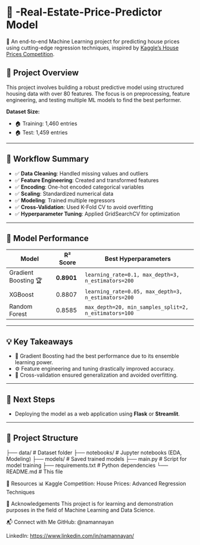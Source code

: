 
# 🏡 -Real-Estate-Price-Predictor Model

🚀 An end-to-end Machine Learning project for predicting house prices using cutting-edge regression techniques, inspired by [Kaggle’s House Prices Competition](https://www.kaggle.com/c/house-prices-advanced-regression-techniques).

## 📌 Project Overview
This project involves building a robust predictive model using structured housing data with over 80 features. The focus is on preprocessing, feature engineering, and testing multiple ML models to find the best performer.

**Dataset Size:**
- 🏠 Training: 1,460 entries
- 🏠 Test: 1,459 entries

---

## 🔧 Workflow Summary

- ✅ **Data Cleaning**: Handled missing values and outliers
- ✅ **Feature Engineering**: Created and transformed features
- ✅ **Encoding**: One-hot encoded categorical variables
- ✅ **Scaling**: Standardized numerical data
- ✅ **Modeling**: Trained multiple regressors
- ✅ **Cross-Validation**: Used K-Fold CV to avoid overfitting
- ✅ **Hyperparameter Tuning**: Applied GridSearchCV for optimization

---

## 🤖 Model Performance

| Model                   | R² Score | Best Hyperparameters |
|------------------------|----------|-----------------------|
| Gradient Boosting 🏆   | **0.8901** | `learning_rate=0.1, max_depth=3, n_estimators=200` |
| XGBoost                | 0.8807   | `learning_rate=0.05, max_depth=3, n_estimators=200` |
| Random Forest          | 0.8585   | `max_depth=20, min_samples_split=2, n_estimators=100` |

---

## 💡 Key Takeaways

- 🎯 Gradient Boosting had the best performance due to its ensemble learning power.
- ⚙️ Feature engineering and tuning drastically improved accuracy.
- 🔄 Cross-validation ensured generalization and avoided overfitting.

---

## 🚀 Next Steps

- Deploying the model as a web application using **Flask** or **Streamlit**.

---

## 📁 Project Structure

├── data/ # Dataset folder
├── notebooks/ # Jupyter notebooks (EDA, Modeling)
├── models/ # Saved trained models
├── main.py # Script for model training
├── requirements.txt # Python dependencies
└── README.md # This file

🔗 Resources
📊 Kaggle Competition: House Prices: Advanced Regression Techniques

🙌 Acknowledgements
This project is for learning and demonstration purposes in the field of Machine Learning and Data Science.

📬 Connect with Me
GitHub: @namannayan

LinkedIn: https://www.linkedin.com/in/namannayan/





